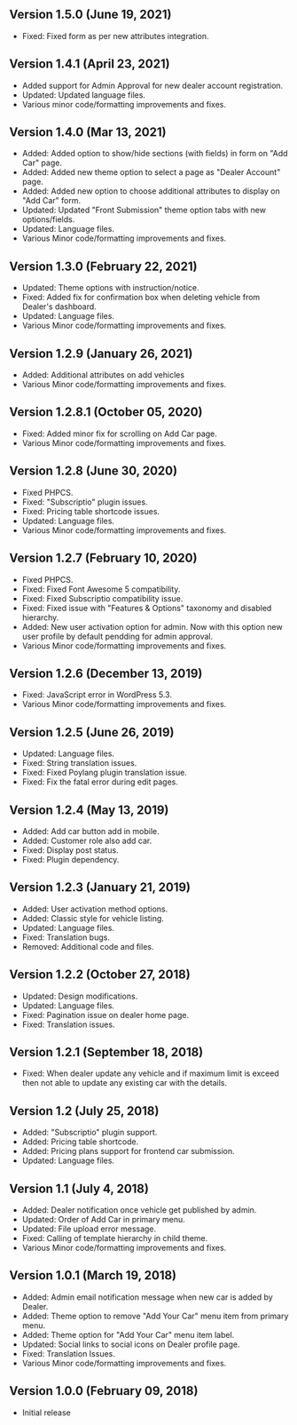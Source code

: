 ## Version 1.5.0 (June 19, 2021)
* Fixed: Fixed form as per new attributes integration.

## Version 1.4.1 (April 23, 2021)
* Added support for Admin Approval for new dealer account registration.
* Updated: Updated language files.
* Various minor code/formatting improvements and fixes.

## Version 1.4.0 (Mar 13, 2021)
* Added: Added option to show/hide sections (with fields) in form on "Add Car" page.
* Added: Added new theme option to select a page as "Dealer Account" page.
* Added: Added new option to choose additional attributes to display on "Add Car" form.
* Updated: Updated "Front Submission" theme option tabs with new options/fields.
* Updated: Language files.
* Various Minor code/formatting improvements and fixes.

## Version 1.3.0 (February 22, 2021)
* Updated: Theme options with instruction/notice.
* Fixed: Added fix for confirmation box when deleting vehicle from Dealer's dashboard.
* Updated: Language files.
* Various Minor code/formatting improvements and fixes.

## Version 1.2.9 (January 26, 2021)
* Added: Additional attributes on add vehicles
* Various Minor code/formatting improvements and fixes.

## Version 1.2.8.1 (October 05, 2020)
* Fixed: Added minor fix for scrolling on Add Car page.
* Various Minor code/formatting improvements and fixes.

## Version 1.2.8 (June 30, 2020)
* Fixed PHPCS.
* Fixed: "Subscriptio" plugin issues.
* Fixed: Pricing table shortcode issues.
* Updated: Language files.
* Various Minor code/formatting improvements and fixes.

## Version 1.2.7 (February 10, 2020)
* Fixed PHPCS.
* Fixed: Fixed Font Awesome 5 compatibility.
* Fixed: Fixed Subscriptio compatibility issue.
* Fixed: Fixed issue with "Features & Options" taxonomy and disabled hierarchy.
* Added: New user activation option for admin. Now with this option new user profile by default pendding for admin approval.
* Various Minor code/formatting improvements and fixes.

## Version 1.2.6 (December 13, 2019)
* Fixed: JavaScript error in WordPress 5.3.
* Various Minor code/formatting improvements and fixes.

## Version 1.2.5 (June 26, 2019)
* Updated: Language files.
* Fixed: String translation issues.
* Fixed: Fixed Poylang plugin translation issue.
* Fixed: Fix the fatal error during edit pages.

## Version 1.2.4 (May 13, 2019)
* Added: Add car button add in mobile.
* Added: Customer role also add car.
* Fixed: Display post status.
* Fixed: Plugin dependency.

## Version 1.2.3 (January 21, 2019)
* Added: User activation method  options.
* Added: Classic style for vehicle listing.
* Updated: Language files.
* Fixed: Translation bugs.
* Removed: Additional code and files.

## Version 1.2.2 (October 27, 2018)
* Updated: Design modifications.
* Updated: Language files.
* Fixed: Pagination issue on dealer home page.
* Fixed: Translation issues.

## Version 1.2.1 (September 18, 2018)
* Fixed: When dealer update any vehicle and if maximum limit is exceed then not able to update any existing car with the details.

## Version 1.2 (July 25, 2018)
* Added: "Subscriptio" plugin support.
* Added: Pricing table shortcode.
* Added: Pricing plans support for frontend car submission.
* Updated: Language files.


## Version 1.1 (July 4, 2018)
* Added: Dealer notification once vehicle get published by admin.
* Updated: Order of Add Car in primary menu.
* Updated: File upload error message.
* Fixed: Calling of template hierarchy in child theme.
* Various Minor code/formatting improvements and fixes.

## Version 1.0.1 (March 19, 2018)
* Added: Admin email notification message when new car is added by Dealer.
* Added: Theme option to remove "Add Your Car" menu item from primary menu.
* Added: Theme option for "Add Your Car" menu item label.
* Updated: Social links to social icons on Dealer profile page.
* Fixed: Translation Issues.
* Various Minor code/formatting improvements and fixes.

## Version 1.0.0 (February 09, 2018)
* Initial release
